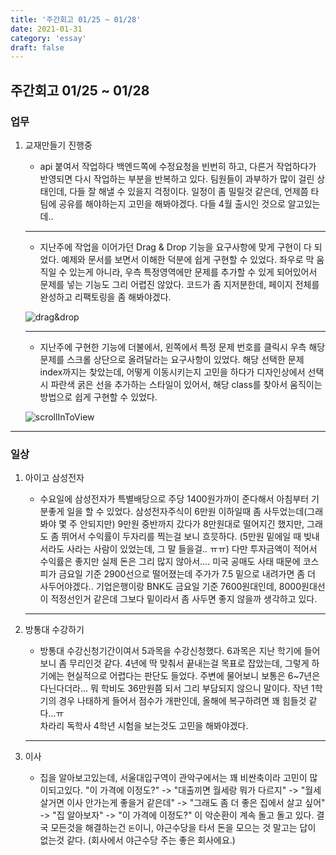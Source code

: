 ```yaml
---
title: '주간회고 01/25 ~ 01/28'
date: 2021-01-31
category: 'essay'
draft: false
---
```


## 주간회고 01/25 ~ 01/28

### 업무

1. 교재만들기 진행중

   - api 붙여서 작업하다 백엔드쪽에 수정요청을 빈번히 하고, 다른거 작업하다가 반영되면 다시 작업하는 부분을 반복하고 있다. 팀원들이 과부하가 많이 걸린 상태인데, 다들 잘 해낼 수 있을지 걱정이다. 일정이 좀 밀릴것 같은데, 언제쯤 타팀에 공유를 해야하는지 고민을 해봐야겠다. 다들 4월 출시인 것으로 알고있는데..

   ***

   - 지난주에 작업을 이어가던 Drag & Drop 기능을 요구사항에 맞게 구현이 다 되었다. 예제와 문서를 보면서 이해한 덕분에 쉽게 구현할 수 있었다.
     좌우로 막 움직일 수 있는게 아니라, 우측 특정영역에만 문제를 추가할 수 있게 되어있어서 문제를 넣는 기능도 그리 어렵진 않았다. 코드가 좀 지저분한데, 페이지 전체를 완성하고 리팩토링을 좀 해봐야겠다.

   ![drag&drop](https://user-images.githubusercontent.com/34129711/106372298-abf12180-63b1-11eb-99f2-e30f5de976d6.gif)

   ***

   - 지난주에 구현한 기능에 더불에서, 왼쪽에서 특정 문제 번호를 클릭시 우측 해당 문제를 스크롤 상단으로 올려달라는 요구사항이 있었다. 해당 선택한 문제 index까지는 찾았는데, 어떻게 이동시키는지 고민을 하다가 디자인상에서 선택시 파란색 굵은 선을 추가하는 스타일이 있어서, 해당 class를 찾아서 움직이는 방법으로 쉽게 구현할 수 있었다.

   ![scrollInToView](https://user-images.githubusercontent.com/34129711/106372439-0179fe00-63b3-11eb-9054-fcef76d55921.gif)

---

### 일상

1. 아이고 삼성전자

   - 수요일에 삼성전자가 특별배당으로 주당 1400원가까이 준다해서 아침부터 기분좋게 일을 할 수 있었다.
     삼성전자주식이 6만원 이하일때 좀 사두었는데(그래봐야 몇 주 안되지만) 9만원 중반까지 갔다가 8만원대로 떨어지긴 했지만, 그래도 좀 뛰어서 수익률이 두자리를 찍는걸 보니 흐믓하다. (5만원 밑에일 때 빚내서라도 사라는 사람이 있었는데, 그 말 들을걸.. ㅠㅠ)
     다만 투자금액이 적어서 수익률은 좋지만 실제 돈은 그리 많지 않아서.... 미국 공매도 사태 때문에 코스피가 금요일 기준 2900선으로 떨어졌는데 주가가 7.5 밑으로 내려가면 좀 더 사두어야겠다..
     기업은행이랑 BNK도 금요일 기준 7600원대인데, 8000원대선이 적정선인거 같은데 그보다 밑이라서 좀 사두면 좋지 않을까 생각하고 있다.

   ***

2. 방통대 수강하기

   - 방통대 수강신청기간이여서 5과목을 수강신청했다. 6과목은 지난 학기에 들어보니 좀 무리인것 같다. 4년에 딱 맞춰서 끝내는걸 목표로 잡았는데, 그렇게 하기에는 현실적으로 어렵다는 판단도 들었다. 주변에 물어보니 보통은 6~7년은 다닌다더라... 뭐 학비도 36만원쯤 되서 그리 부담되지 않으니 말이다.
     작년 1학기의 경우 나태하게 들어서 점수가 개판인데, 올해에 복구하려면 꽤 힘들것 같다...ㅠ  
      차라리 독학사 4학년 시험을 보는것도 고민을 해봐야겠다.

   ***

3. 이사

   - 집을 알아보고있는데, 서울대입구역이 관악구에서는 꽤 비싼축이라 고민이 많이되고있다. "이 가격에 이정도?" -> "대출끼면 월세랑 뭐가 다르지" -> "월세 살거면 이사 안가는게 좋을거 같은데" -> "그래도 좀 더 좋은 집에서 살고 싶어" -> "집 알아보자" -> "이 가격에 이정도?" 이 악순환이 계속 돌고 돌고 있다. 결국 모든것을 해결하는건 `돈`이니, 야근수당을 타서 돈을 모으는 것 말고는 답이 없는것 같다. (회사에서 야근수당 주는 좋은 회사에요.)
